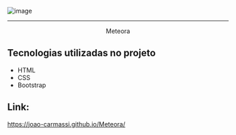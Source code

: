 ![image](https://github.com/user-attachments/assets/4121c398-7a19-4f9a-81b4-2331944fc212)

<hr>

<p align="center">Meteora</p>

## Tecnologias utilizadas no projeto
* HTML
* CSS
* Bootstrap

## Link:
https://joao-carmassi.github.io/Meteora/
